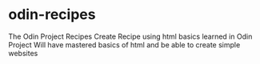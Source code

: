 # odin-recipes
The Odin Project Recipes 
Create Recipe using html basics learned in Odin Project
Will have mastered basics of html and be able to create simple websites 
